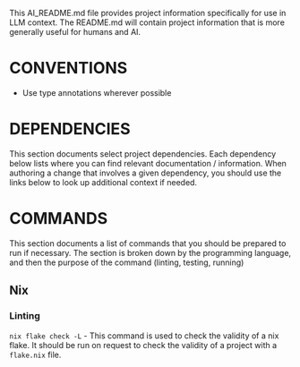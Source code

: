 This AI_README.md file provides project information specifically for use in LLM context. The README.md will contain project information that is more generally useful for humans and AI.

# CONVENTIONS

- Use type annotations wherever possible

# DEPENDENCIES 

This section documents select project dependencies. Each dependency below lists where you can find relevant documentation / information. When authoring a change that involves a given dependency, you should use the links below to look up additional context if needed.

# COMMANDS 

This section documents a list of commands that you should be prepared to run if necessary. The section is broken down by the programming language, and then the purpose of the command (linting, testing, running) 

## Nix

### Linting

`nix flake check -L` - This command is used to check the validity of a nix flake. It should be run on request to check the validity of a project with a `flake.nix` file. 
